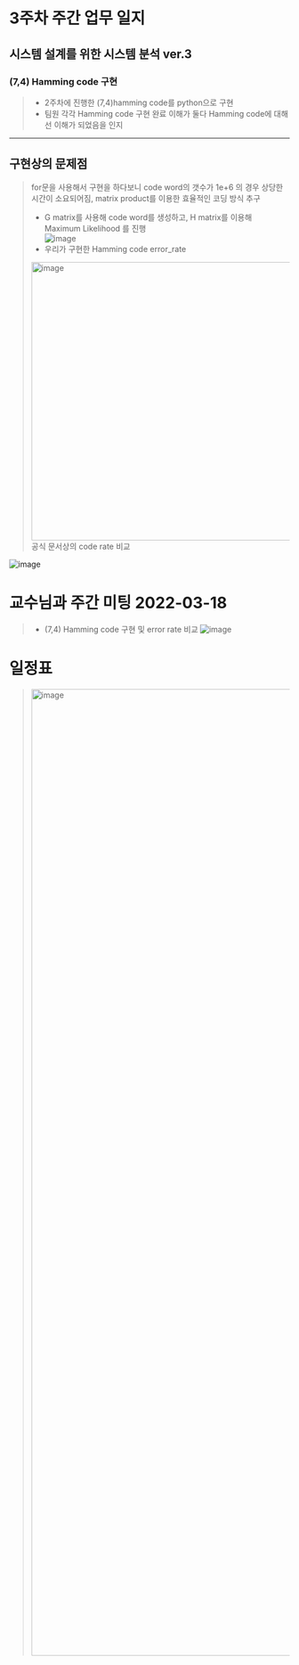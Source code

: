 # 3주차 주간 업무 일지 
## 시스템 설계를 위한 시스템 분석 ver.3
### (7,4) Hamming code 구현 
> + 2주차에 진행한 (7,4)hamming code를 python으로 구현       
> + 팀원 각각 Hamming code 구현 완료 이해가 둘다 Hamming code에 대해선 이해가 되었음을 인지 

-----
## 구현상의 문제점
> for문을 사용해서 구현을 하다보니 code word의 갯수가 1e+6 의 경우 상당한 시간이 소요되어짐, matrix product를 이용한 효율적인 코딩 방식 추구 
> + G matrix를 사용해 code word를 생성하고, H matrix를 이용해 Maximum Likelihood 를 진행  
> ![image](https://user-images.githubusercontent.com/45085563/170306149-f5f0ecb4-db2e-471c-a2dd-368f534efde6.png)
> + 우리가 구현한 Hamming code error_rate 
> <img width="500" alt="image" src="https://user-images.githubusercontent.com/45085563/170305781-7ebcd03a-adba-4ef6-a86e-84dee2b33575.png">
>공식 문서상의 code rate 비교 

![image](https://user-images.githubusercontent.com/45085563/170305681-4b7f1eb2-4c0b-47dd-885e-c18c15ad9a55.png)
# 교수님과 주간 미팅 2022-03-18
> + (7,4) Hamming code 구현 및 error rate 비교 
>![image](https://user-images.githubusercontent.com/45085563/170303973-e9d45bc3-d10b-40fa-9067-1b4e6ec8b4ec.png)



# 일정표 
> <img width="1736" alt="image" src="https://user-images.githubusercontent.com/45085563/170303877-46cfcf0f-acf8-4891-b0b0-35d0b8351318.png">
